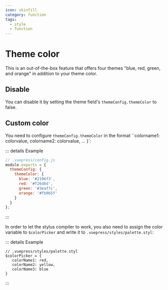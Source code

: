 ```yaml
---
icon: skinfill
category: function
tags:
  - style
  - function
---
```


# Theme color

This is an out-of-the-box feature that offers four themes "blue, red, green, and orange" in addition to your theme color.

## Disable

You can disable it by setting the theme field's `themeConfig.themeColor` to false.

## Custom color

You need to configure `themeConfig.themeColor` in the format ``colorname1: colorvalue, colorname2: colorvalue, ... }`:

::: details Example

```js {5-10}
// .vuepress/config.js
module.exports = {
  themeConfig: {
    themeColor: {
      blue: '#2196f3',
      red: '#f26d6d',
      green: '#3eaf7c',
      orange: '#fb9b5f'
    }
  }
};
```

:::

In order to let the stylus compiler to work, you also need to assign the color variable to `$colorPicker` and write it to `.vuepress/styles/palette.styl`:

::: details Example

```stylus
// .vuepress/styles/palette.styl
$colorPicker = {
   colorName1: red,
   colorName2: yellow,
   colorName3: blue
}
```

:::
